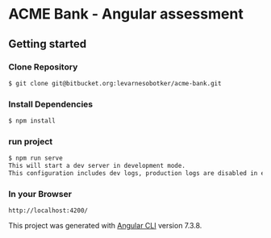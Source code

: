  # ACME Bank - Angular assessment

## Getting started

### Clone Repository

```sh 
$ git clone git@bitbucket.org:levarnesobotker/acme-bank.git
```

### Install Dependencies
```sh 
$ npm install
```

### run project
```sh 
$ npm run serve
This will start a dev server in development mode.
This configuration includes dev logs, production logs are disabled in evironment.production.ts
```

### In your Browser
```browser 
http://localhost:4200/
```

This project was generated with [Angular CLI](https://github.com/angular/angular-cli) version 7.3.8.
